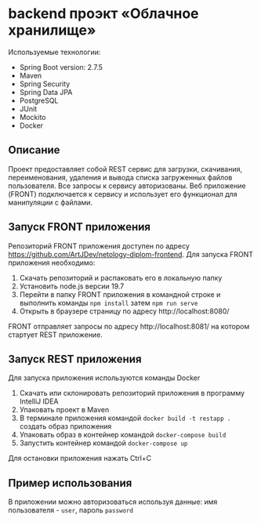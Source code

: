 # backend проэкт «Облачное хранилище»
Используемые технологии:
 - Spring Boot version: 2.7.5
 - Maven
 - Spring Security
 - Spring Data JPA 
 - PostgreSQL 
 - JUnit
 - Mockito
 - Docker
## Описание
Проект предоставляет собой REST сервис для загрузки, скачивания, переименования, удаления и вывода списка загруженных файлов пользователя. 
Все запросы к сервису авторизованы.
Веб приложение (FRONT) подключается к сервису и использует его функционал для манипуляции с файлами.
## Запуск FRONT приложения
Репозиторий FRONT приложения доступен по адресу https://github.com/ArtJDev/netology-diplom-frontend.
Для запуска FRONT приложения необходимо:
1. Скачать репозиторий и распаковать его в локальную папку
2. Установить node.js версии 19.7 
3. Перейти в папку FRONT приложения в командной строке и выполнить команды `npm install` затем `npm run serve`
4. Открыть в браузере страницу по адресу http://localhost:8080/

FRONT отправляет запросы по адресу http://localhost:8081/ на котором стартует REST приложение.
## Запуск REST приложения
Для запуска приложения используются команды Docker
1. Скачать или склонировать репозиторий приложения в программу IntelliJ IDEA
2. Упаковать проект в Maven
3. В терминале приложения командой `docker build -t restapp .` создать образ приложения
4. Упаковать образ в контейнер командой `docker-compose build`
5. Запустить контейнер командой `docker-compose up`

Для остановки приложения нажать Ctrl+C
## Пример использования
В приложении можно авторизоваться используя данные: имя пользователя - `user`, пароль `password`

